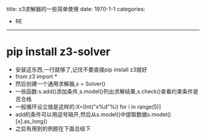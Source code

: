 title: z3求解器的一些简单使用
date: 1970-1-1
categories:
- RE
---

# pip install z3-solver

- 安装这东西,一行就够了,记住不要直接pip install z3就好
- from z3 import *
- 然后创建一个通用求解器,s = Solver()
- 一些函数:s.add()添加条件,s.model()列出求解结果,s.check()查看约束条件是否合格
- 一般循环设立值是这样的:X=[Int("x%d"%i) for i in range(5)]
- add的条件可以用逗号隔开,然后从s.model()中提取数据s.model()[x].as_long()
- 之后有用到的例题在下面总结下
